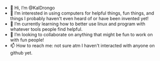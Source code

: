 - 👋 Hi, I’m @KalDrongo
- 👀 I’m interested in using computers for helpful things, fun things, and things I probably haven't even heard of or have been invented yet!
- 🌱 I’m currently learning how to better use linux and program with whatever tools people find helpful.
- 💞️ I’m looking to collaborate on anything that might be fun to work on with fun people!
- 📫 How to reach me: not sure atm I haven't interacted with anyone on github yet.

<!---
KalDrongo/KalDrongo is a ✨ special ✨ repository because its `README.md` (this file) appears on your GitHub profile.
You can click the Preview link to take a look at your changes.
--->
